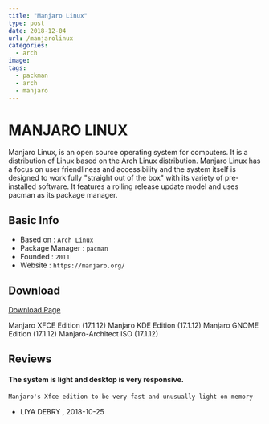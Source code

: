 ```yaml
---
title: "Manjaro Linux"
type: post
date: 2018-12-04
url: /manjarolinux
categories:
  - arch
image: 
tags:
  - packman
  - arch
  - manjaro
---
```


# MANJARO LINUX

Manjaro Linux, is an open source operating system for computers. It is a distribution of Linux based on the Arch Linux distribution. Manjaro Linux has a focus on user friendliness and accessibility and the system itself is designed to work fully "straight out of the box" with its variety of pre-installed software. It features a rolling release update model and uses pacman as its package manager.

## Basic Info

* Based on : `Arch Linux`
* Package Manager : `pacman `
* Founded : `2011`
* Website : `https://manjaro.org/`

## Download

[Download Page](https://manjaro.org/get-manjaro/)

Manjaro XFCE Edition (17.1.12)
Manjaro KDE Edition (17.1.12)
Manjaro GNOME Edition (17.1.12)
Manjaro-Architect ISO (17.1.12)

## Reviews

#### The system is light and desktop is very responsive.

```
Manjaro's Xfce edition to be very fast and unusually light on memory
```
- LIYA DEBRY , 2018-10-25
